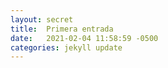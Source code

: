 ```yaml
---
layout: secret
title:  Primera entrada
date:   2021-02-04 11:58:59 -0500
categories: jekyll update
---
```

